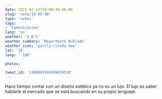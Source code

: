 ```yaml
---
date: 2021-02-14T10:09:49-06:00
slug: 'note/10-09-30'
type: 'notes'
tags:
- 'Comunicacion'
lang: 'es'
weather: '2.6°C'
weather_summary: 'Mayormente Nublado'
weather_icon: 'partly-cloudy-day'
lat: '26'
long: '-100'

photos:

tweet_id: '1360984596209430530'
---
```

Hace tiempo contar con un diseño estético ya no es un lujo. El lujo es saber hablarle al mercado que se está buscando en su propio lenguaje. 
